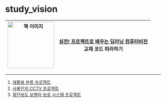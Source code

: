 # study_vision
| <img src="https://github.com/user-attachments/assets/35632593-ebc9-4531-9046-58d6fab9c252" alt="책 이미지" width="150">  | [실전! 프로젝트로 배우는 딥러닝 컴퓨터비전](https://product.kyobobook.co.kr/detail/S000211812215) <br/> **교재 코드 따라하기**|
|------------------------------------------------------------------------------------------------|---------------------------------------------------------------------------------------------------------------------------------------------------------------------------------|

---

  1) [재활용 분류 프로젝트](https://github.com/aifornature/study_vision/tree/main/recycle_project)
  2) [사물인지 CCTV 프로젝트](https://github.com/aifornature/study_vision/tree/main/cctv_project)
  3) [횡단보도 보행자 보호 시스템 프로젝트](https://github.com/aifornature/study_vision/tree/main/crosswalk_project)
